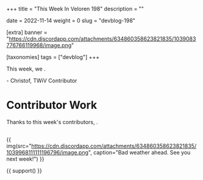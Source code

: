 +++
title = "This Week In Veloren 198"
description = ""

date = 2022-11-14
weight = 0
slug = "devblog-198"

[extra]
banner = "https://cdn.discordapp.com/attachments/634860358623821835/1039083776766119968/image.png"

[taxonomies]
tags = ["devblog"]
+++

This week, we .

\- Christof, TWiV Contributor

# Contributor Work

Thanks to this week's contributors, .

## 

 


{{
    img(src="https://cdn.discordapp.com/attachments/634860358623821835/1039968111111196796/image.png",
    caption="Bad weather ahead. See you next week!") 
}}

{{ support() }}
